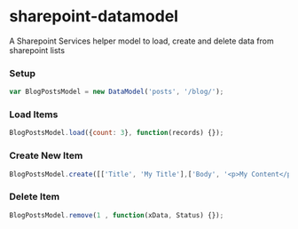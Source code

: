 sharepoint-datamodel
====================

A Sharepoint Services helper model to load, create and delete data from sharepoint lists


### Setup
```javascript
var BlogPostsModel = new DataModel('posts', '/blog/');
```


### Load Items
```javascript
BlogPostsModel.load({count: 3}, function(records) {});
```


### Create New Item
```javascript
BlogPostsModel.create([['Title', 'My Title'],['Body', '<p>My Content</p>']], function(xData, Status) {});
```


### Delete Item
```javascript
BlogPostsModel.remove(1 , function(xData, Status) {});
```
